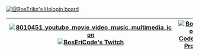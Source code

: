 [![@BosEriko's Holopin board](https://holopin.me/boseriko)](https://holopin.io/@boseriko)

| [![8010451_youtube_movie_video_music_multimedia_icon](https://user-images.githubusercontent.com/10940193/202833380-533e7088-94a4-4eb8-ad7b-de3708e8d7c4.png)](https://www.youtube.com/channel/UCVW9zuKho67gbISdMBZ4igg) [![BosEriCode's Twitch](https://user-images.githubusercontent.com/10940193/202833106-2570725b-88d9-4e0c-ab76-a814322852c2.png)](https://www.twitch.tv/BosEriCode) | [![BosEriko's Codewars Profile](https://www.codewars.com/users/BosEriko/badges/large)](https://www.codewars.com/users/BosEriko) |
| - | - |
